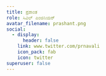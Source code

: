 ```yaml
---
title: ಪ್ರಶಾಂತ
role: ಸಿವಿಲ್‌ ಎಂಜಿನಿಯರ್
avatar_filename: prashant.png
social:
  - display:
      header: false
    link: www.twitter.com/prnavali
    icon_pack: fab
    icon: twitter
superuser: false
---
```

